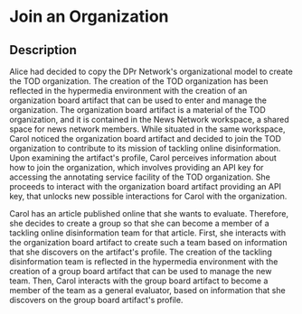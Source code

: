 # Join an Organization

## Description
Alice had decided to copy the DPr Network's organizational model to create the TOD organization. The creation of the TOD organization has been reflected in the hypermedia environment with the creation of an organization board artifact that can be used to enter and manage the organization. The organization board artifact is a material of the TOD organization, and it is contained in the News Network workspace, a shared space for news network members. While situated in the same workspace, Carol noticed the organization board artifact and decided to join the TOD organization to contribute to its mission of tackling online disinformation. Upon examining the artifact's profile, Carol perceives information about how to join the organization, which involves providing an API key for accessing the annotating service facility of the TOD organization. She proceeds to interact with the organization board artifact providing an API key, that unlocks new possible interactions for Carol with the organization.  

Carol has an article published online that she wants to evaluate. Therefore, she decides to create a group so that she can become a member of a tackling online disinformation team for that article. First, she interacts with the organization board artifact to create such a team based on information that she discovers on the artifact's profile. The creation of the tackling disinformation team is reflected in the hypermedia environment with the creation of a group board artifact that can be used to manage the new team. Then, Carol interacts with the group board artifact to become a member of the team as a general evaluator, based on information that she discovers on the group board artifact's profile.  

